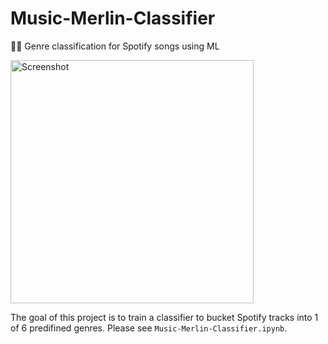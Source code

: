 # Music-Merlin-Classifier
🧙‍♂️ Genre classification for Spotify songs using ML

<img width="389" alt="Screenshot" src="https://user-images.githubusercontent.com/4008778/124183042-881f2e00-da6c-11eb-89ef-0999e0b2734f.png">

The goal of this project is to train a classifier to bucket Spotify tracks into 1 of 6 predifined genres.
Please see `Music-Merlin-Classifier.ipynb`.
